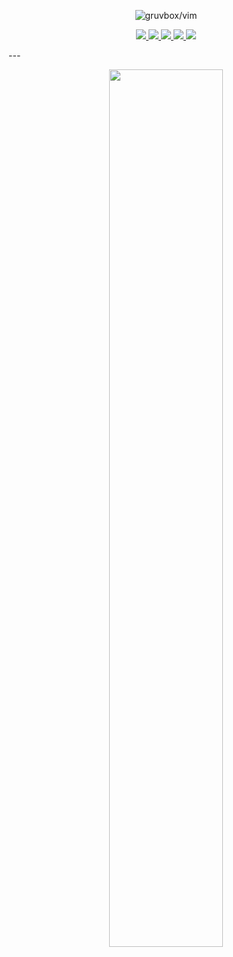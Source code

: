<p align="center">
  <img src="https://media.tenor.com/2ITHaiXAjNcAAAAj/night-shift-work.gif" alt="gruvbox/vim">
</p>

<p align="center">
  <a href="https://t.me/gruvboxx">
    <img src="https://img.shields.io/badge/Telegram-2CA5E0?style=for-the-badge&logo=telegram&logoColor=white">
  </a>
  <a href="mailto:jahamarsi@gmail.com">
    <img src="https://img.shields.io/badge/Email-D14836?style=for-the-badge&logo=gmail&logoColor=white">
  </a>
  <a href="https://hyprland.netlify.app">
    <img src="https://img.shields.io/badge/Blog-21759B?style=for-the-badge&logo=wordpress&logoColor=white">
  </a>
  <a href="https://github.com/Jahamars/sert">
    <img src="https://img.shields.io/badge/Links-181717?style=for-the-badge&logo=github&logoColor=white">
  </a>
  <a href="https://jahamars.github.io/">
    <img src="https://img.shields.io/badge/Resume-FF5733?style=for-the-badge&logo=firefox&logoColor=white">
  </a>
</p>
---

<p align="center">
  <img src="https://streak-stats.demolab.com?user=jahamars&theme=gruvbox-duo&hide_border=true&short_numbers=true" width="60%">
</p>
